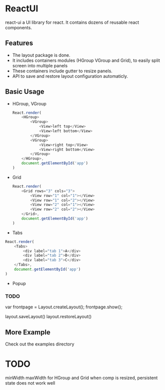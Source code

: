 # ReactUI

react-ui a UI library for react. It contains dozens of reusable react components.


## Features
- The layout package is done.
- It includes containers modules (HGroup VGroup and Grid), to easily split screen into multiple panels
- These containers include gutter to resize panels.
- API to save and restore layout configuration automaticly.


## Basic Usage

- HGroup, VGroup

    ```js
    React.render(
        <HGroup>
            <VGroup>
                <View>left top</View>
                <View>left bottom</View>
            </VGroup>
            <VGroup>
                <View>right top</View>
                <View>right bottom</View>
            </VGroup>
        </HGroup>,
        document.getElementById('app')
    )
    ```

- Grid

    ```js
    React.render(
        <Grid rows="3" cols="3">
            <View row="1" col="1"></View>
            <View row="1" col="2"></View>
            <View row="2" col="1"></View>
            <View row="2" col="2"></View>
        </Grid>,
        document.getElementById('app')
    )
    ```

- Tabs

```js
React.render(
    <Tabs>
        <div label="tab 1">A</div>
        <div label="tab 2">B</div>
        <div label="tab 3">C</div>
    </Tabs>,
    document.getElementById('app')
)
```

- Popup


### TODO ###

var frontpage = Layout.createLayout();
frontpage.show();

layout.saveLayout()
layout.restoreLayout()


<Area>
    <View></View>
    <View></View>
    <View></View>
    <View></View>
    <View></View>
</Area>

## More Example
Check out the examples directory

# TODO
minWidth maxWidth for HGroup and Grid
when comp is resized, persistent state does not work well
